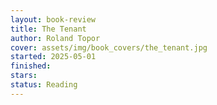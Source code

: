 ```yaml
---
layout: book-review
title: The Tenant
author: Roland Topor
cover: assets/img/book_covers/the_tenant.jpg
started: 2025-05-01
finished:
stars:
status: Reading
---
```


